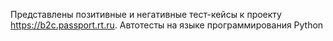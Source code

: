 Представлены позитивные и негативные тест-кейсы к проекту https://b2c.passport.rt.ru. Автотесты на языке программирования Python
